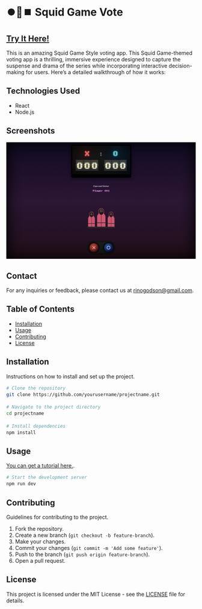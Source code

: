 # ⏺️🔼⏹️ Squid Game Vote

## [Try It Here!](https://squidgamevote.netlify.app)


This is an amazing Squid Game Style voting app. This Squid Game-themed voting app is a thrilling, immersive experience designed to capture the suspense and drama of the series while incorporating interactive decision-making for users. Here’s a detailed walkthrough of how it works:

## Technologies Used

- React
- Node.js

## Screenshots

![Voting Page](./public/screenshot.png)

## Contact

For any inquiries or feedback, please contact us at [rinogodson@gmail.com](mailto:rinogodson@gmail.com).

## Table of Contents

- [Installation](#installation)
- [Usage](#usage)
- [Contributing](#contributing)
- [License](#license)

## Installation

Instructions on how to install and set up the project.

```bash
# Clone the repository
git clone https://github.com/yourusername/projectname.git

# Navigate to the project directory
cd projectname

# Install dependencies
npm install
```

## Usage
[You can get a tutorial here.](https://github.com/rinogodson/squidgamevote/blob/master/TUTORIAL.md).

```bash
# Start the development server
npm run dev
```

## Contributing

Guidelines for contributing to the project.

1. Fork the repository.
2. Create a new branch (`git checkout -b feature-branch`).
3. Make your changes.
4. Commit your changes (`git commit -m 'Add some feature'`).
5. Push to the branch (`git push origin feature-branch`).
6. Open a pull request.

## License

This project is licensed under the MIT License - see the [LICENSE](LICENSE) file for details.